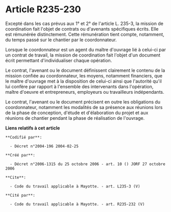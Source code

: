 # Article R235-230

Excepté dans les cas prévus aux 1° et 2° de l'article L. 235-3, la mission de coordination fait l'objet de contrats ou
d'avenants spécifiques écrits. Elle est rémunérée distinctement. Cette rémunération tient compte, notamment, du temps passé
sur le chantier par le coordonnateur. 

Lorsque le coordonnateur est un agent du maître d'ouvrage lié à celui-ci par un contrat de travail, la mission de
coordination fait l'objet d'un document écrit permettant d'individualiser chaque opération. 

Le contrat, l'avenant ou le document définissent clairement le contenu de la mission confiée au coordonnateur, les moyens,
notamment financiers, que le maître d'ouvrage met à la disposition de celui-ci ainsi que l'autorité qu'il lui confère par
rapport à l'ensemble des intervenants dans l'opération, maître d'oeuvre et entrepreneurs, employeurs ou travailleurs
indépendants. 

Le contrat, l'avenant ou le document précisent en outre les obligations du coordonnateur, notamment les modalités de sa
présence aux réunions lors de la phase de conception, d'étude et d'élaboration du projet et aux réunions de chantier pendant
la phase de réalisation de l'ouvrage.

**Liens relatifs à cet article**

	**Codifié par**:

	  - Décret n°2004-196 2004-02-25

	**Créé par**:

	  - Décret n°2006-1315 du 25 octobre 2006 - art. 10 () JORF 27 octobre 2006

	**Cite**:

	  - Code du travail applicable à Mayotte. - art. L235-3 (V)

	**Cité par**:

	  - Code du travail applicable à Mayotte. - art. R235-232 (V)
